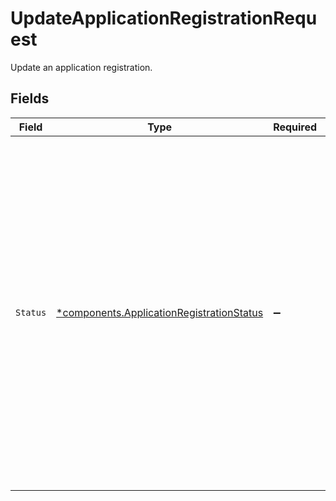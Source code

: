 # UpdateApplicationRegistrationRequest

Update an application registration.


## Fields

| Field                                                                                                                                                                                                                                                                             | Type                                                                                                                                                                                                                                                                              | Required                                                                                                                                                                                                                                                                          | Description                                                                                                                                                                                                                                                                       | Example                                                                                                                                                                                                                                                                           |
| --------------------------------------------------------------------------------------------------------------------------------------------------------------------------------------------------------------------------------------------------------------------------------- | --------------------------------------------------------------------------------------------------------------------------------------------------------------------------------------------------------------------------------------------------------------------------------- | --------------------------------------------------------------------------------------------------------------------------------------------------------------------------------------------------------------------------------------------------------------------------------- | --------------------------------------------------------------------------------------------------------------------------------------------------------------------------------------------------------------------------------------------------------------------------------- | --------------------------------------------------------------------------------------------------------------------------------------------------------------------------------------------------------------------------------------------------------------------------------- |
| `Status`                                                                                                                                                                                                                                                                          | [*components.ApplicationRegistrationStatus](../../models/components/applicationregistrationstatus.md)                                                                                                                                                                             | :heavy_minus_sign:                                                                                                                                                                                                                                                                | The status of an application registration request. Each registration is linked to a single API, and application credentials will not grant access to the API until the registration is approved.<br/>Pending, revoked, and rejected registrations will not provide access to the API. | approved                                                                                                                                                                                                                                                                          |
